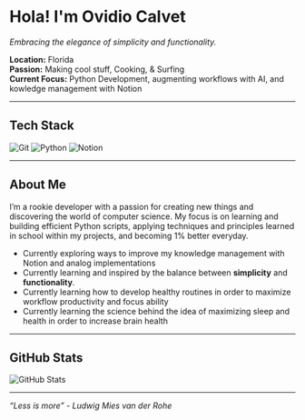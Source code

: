 # Hola! I'm Ovidio Calvet

*Embracing the elegance of simplicity and functionality.*

**Location:** Florida <br />
**Passion:** Making cool stuff, Cooking, & Surfing <br />
**Current Focus:** Python Development, augmenting workflows with AI, and kowledge management with Notion <br />

---

## Tech Stack
<p align="left">
  <img src="https://img.shields.io/badge/Git-%23F05032.svg?style=for-the-badge&logo=git&logoColor=white" alt="Git" />
  <img src="https://img.shields.io/badge/Python-%233776AB.svg?style=for-the-badge&logo=python&logoColor=white" alt="Python" />
  <img src="https://img.shields.io/badge/Notion-%23000000.svg?style=for-the-badge&logo=notion&logoColor=white" alt="Notion" />
</p>

---

## About Me

I’m a rookie developer with a passion for creating new things and discovering the world of computer science. My focus is on learning and building efficient Python scripts, 
applying techniques and principles learned in school within my projects, and becoming 1% better everyday. <br />

- Currently exploring ways to improve my knowledge management with Notion and analog implementations
- Currently learning and inspired by the balance between **simplicity** and **functionality**.
- Currently learning how to develop healthy routines in order to maximize workflow productivity and focus ability
- Currently learning the science behind the idea of maximizing sleep and health in order to increase brain health

---

## GitHub Stats
<p align="left">
  <img src="https://github-readme-stats.vercel.app/api?username=ovidiocalvet&show_icons=true&hide_border=true&theme=moltack" alt="GitHub Stats" />
</p>

---

*“Less is more” - Ludwig Mies van der Rohe*
